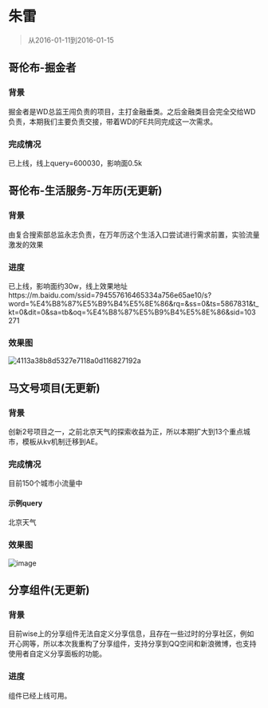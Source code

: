 # 朱雷

> 从2016-01-11到2016-01-15

## 哥伦布-掘金者

### 背景

掘金者是WD总监王闯负责的项目，主打金融垂类。之后金融类目会完全交给WD负责，本期我们主要负责交接，带着WD的FE共同完成这一次需求。

### 完成情况

已上线，线上query=600030，影响面0.5k

## 哥伦布-生活服务-万年历(无更新)

### 背景

由复合搜索部总监永志负责，在万年历这个生活入口尝试进行需求前置，实验流量激发的效果

### 进度

已上线，影响面约30w，线上效果地址https://m.baidu.com/ssid=794557616465334a756e65ae10/s?word=%E4%B8%87%E5%B9%B4%E5%8E%86&rq=&ss=0&ts=5867831&t_kt=0&dit=0&sa=tb&oq=%E4%B8%87%E5%B9%B4%E5%8E%86&sid=103271

### 效果图

![4113a38b8d5327e7118a0d116827192a](http://gitlab.baidu.com/psfe/ala-weeklyreport/uploads/404f711bdcbec653ce44a3152622999c/4113a38b8d5327e7118a0d116827192a.png)

## 马文号项目(无更新)

### 背景

创新2号项目之一，之前北京天气的探索收益为正，所以本期扩大到13个重点城市，模板从kv机制迁移到AE。

### 完成情况

目前150个城市小流量中

#### 示例query

北京天气

### 效果图

![image](http://gitlab.baidu.com/psfe/psdoc/uploads/60e3de87b780379c6eb54668c163cd12/image.png)

## 分享组件(无更新)

### 背景

目前wise上的分享组件无法自定义分享信息，且存在一些过时的分享社区，例如开心网等，所以本次我重构了分享组件，支持分享到QQ空间和新浪微博，也支持使用者自定义分享面板的功能。

### 进度

组件已经上线可用。
